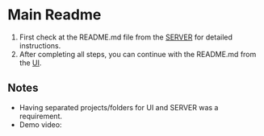 # Main Readme

1. First check at the README.md file from the [SERVER](./server/README.md) for detailed instructions.
2. After completing all steps, you can continue with the README.md from the [UI](./ui/README.md).

## Notes

- Having separated projects/folders for UI and SERVER was a requirement.
- Demo video:
